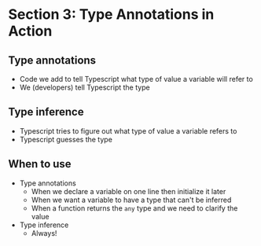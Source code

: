 # Section 3: Type Annotations in Action

## Type annotations
- Code we add to tell Typescript what type of value a variable will refer to
- We (developers) tell Typescript the type

## Type inference
- Typescript tries to figure out what type of value a variable refers to
- Typescript guesses the type

## When to use
- Type annotations
  - When we declare a variable on one line then initialize it later
  - When we want a variable to have a type that can't be inferred
  - When a function returns the `any` type and we need to clarify the value
- Type inference
  - Always!